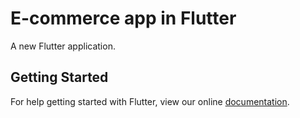 # E-commerce app in Flutter

A new Flutter application.

## Getting Started

For help getting started with Flutter, view our online
[documentation](https://flutter.io/).
